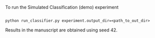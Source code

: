 To run the Simulated Classification (demo) experiment

```console

python run_classifier.py experiment.output_dir=<path_to_out_dir>
```

Results in the manuscript are obtained using seed 42. 
